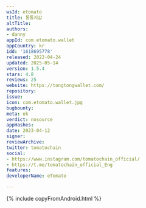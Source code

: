 ```yaml
---
wsId: etomato
title: 통통지갑
altTitle: 
authors:
- danny
appId: com.etomato.wallet
appCountry: kr
idd: '1618695778'
released: 2022-04-24
updated: 2025-05-14
version: 1.5.4
stars: 4.8
reviews: 25
website: https://tongtongwallet.com/
repository: 
issue: 
icon: com.etomato.wallet.jpg
bugbounty: 
meta: ok
verdict: nosource
appHashes: 
date: 2023-04-12
signer: 
reviewArchive: 
twitter: tomatochain
social:
- https://www.instagram.com/tomatochain_official/
- https://t.me/tomatochain_official_Eng
features: 
developerName: eTomato

---
```


{% include copyFromAndroid.html %}

